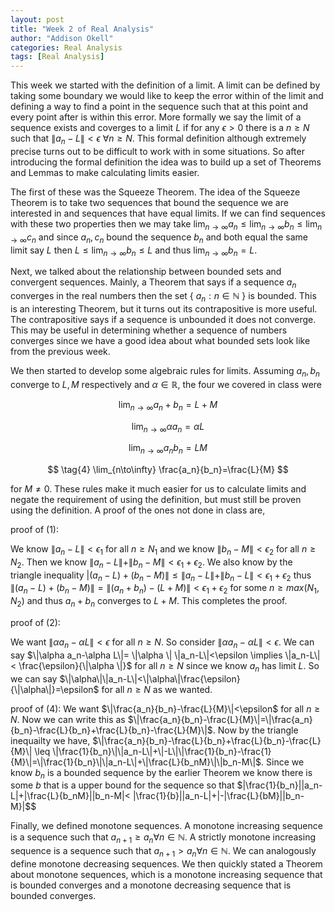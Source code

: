 ```yaml
---
layout: post
title: "Week 2 of Real Analysis"
author: "Addison Okell"
categories: Real Analysis
tags: [Real Analysis]
---
```


This week we started with the definition of a limit. A limit can be defined by taking some boundary we would like to keep the error within of the limit and defining a way to find a point in the sequence such that at this point and every point after is within this error. More formally we say the limit of a sequence exists and coverges to a limit $L$ if for any $\epsilon > 0$ there is a $n \geq N$ such that $\|a_n-L\|< \epsilon \ \forall n \geq N$. This formal definition although extremely precise turns out to be difficult to work with in some situations. So after introducing the formal definition the idea was to build up a set of Theorems and Lemmas to make calculating limits easier. 

The first of these was the Squeeze Theorem. The idea of the Squeeze Theorem is to take two sequences that bound the sequence we are interested in and sequences that have equal limits. If we can find sequences with these two properties then we may take $\lim_{n\to\infty} a_n \leq \lim_{n\to\infty} b_n \leq \lim_{n\to\infty} c_n$ and since $a_n, c_n$ bound the sequence $b_n$ and both equal the same limit say $L$ then $L \leq \lim_{n\to\infty} b_n \leq L$ and thus $\lim_{n\to\infty} b_n=L$.

Next, we talked about the relationship between bounded sets and convergent sequences. Mainly, a Theorem that says if a sequence $a_n$ converges in the real numbers then the set { $a_n:n\in \mathbb{N}$ } is bounded. This is an interesting Theorem, but it turns out its contrapositive is more useful. The contrapositive says if a sequence is unbounded it does not converge. This may be useful in determining whether a sequence of numbers converges since we have a good idea about what bounded sets look like from the previous week. 

We then started to develop some algebraic rules for limits. Assuming $a_n,b_n$ converge to $L,M$ respectively and $\alpha \in \mathbb{R}$, the four we covered in class were 

$$
\tag{1}
\lim_{n\to\infty} a_n+b_n=L+M 
$$

$$
\tag{2}
\lim_{n\to\infty} \alpha a_n=\alpha L 
$$

$$
\tag{3}
\lim_{n\to\infty} a_n b_n=LM
$$

$$
\tag{4}
\lim_{n\to\infty} \frac{a_n}{b_n}=\frac{L}{M}
$$

for $M \neq 0$. These rules make it much easier for us to calculate limits and negate the requirement of using the definition, but must still be proven using the definition. A proof of the ones not done in class are,

proof of (1):

We know $\|a_n-L\|<\epsilon_1$ for all $n \geq N_1$ and we know $\|b_n-M\|<\epsilon_2$ for all $n \geq N_2$. 
Then we know $\|a_n-L\|+\|b_n-M\|<\epsilon_1+\epsilon_2$. 
We also know by the triangle inequality $|(a_n-L)+(b_n-M)\| \leq \|a_n-L\|+\|b_n-L\|<\epsilon_1+\epsilon_2$ thus $\|(a_n-L)+(b_n-M)\|=\|(a_n+b_n)-(L+M)\|<\epsilon_1+\epsilon_2$ for some $n \geq max(N_1,N_2)$ and thus $a_n+b_n$ converges to $L+M$. This completes the proof.

proof of (2):

We want $\|\alpha a_n-\alpha L\|<\epsilon$ for all $n \geq N$.
So consider $\|\alpha a_n-\alpha L\|<\epsilon$.
We can say $\|\alpha a_n-\alpha L\|= \|\alpha \| \|a_n-L\|<\epsilon \implies \|a_n-L\|< \frac{\epsilon}{\|\alpha \|}$ for all $n \geq N$
since we know $a_n$ has limit $L$.
So we can say $\|\alpha\|\|a_n-L\|<\|\alpha\|\frac{\epsilon}{\|\alpha\|}=\epsilon$ for all $n \geq N$ as we wanted.

proof of (4):
We want $\|\frac{a_n}{b_n}-\frac{L}{M}\|<\epsilon$ for all $n \geq N$. 
Now we can write this as $\|\frac{a_n}{b_n}-\frac{L}{M}\|=\|\frac{a_n}{b_n}-\frac{L}{b_n}+\frac{L}{b_n}-\frac{L}{M}\|$. Now by the triangle inequailty we have,
$\|\frac{a_n}{b_n}-\frac{L}{b_n}+\frac{L}{b_n}-\frac{L}{M}\| \leq \|\frac{1}{b_n}\|\|a_n-L\|+\|-L\|\|\frac{1}{b_n}-\frac{1}{M}\|=\|\frac{1}{b_n}\|\|a_n-L\|+\|\frac{L}{b_nM}\|\|b_n-M\|$. Since we know $b_n$ is a bounded sequence by the earlier Theorem we know there is some $b$ that is a upper bound for the sequence so that $\|\frac{1}{b_n}\|\|a_n-L\|+\|\frac{L}{b_nM}\|\|b_n-M\|< \|\frac{1}{b}\|\|a_n-L\|+\|-\|\frac{L}{bM}\|\|b_n-M}\|$$

Finally, we defined monotone sequences. A monotone increasing sequence is a sequence such that $a_{n+1} \geq a_n \forall n\in \mathbb{N}$. A strictly monotone increasing sequence is a sequence such that $a_{n+1} > a_n \forall n\in \mathbb{N}$. We can analogously define monotone decreasing sequences. We then quickly stated a Theorem about monotone sequences, which is a monotone increasing sequence that is bounded converges and a monotone decreasing sequence that is bounded converges. 
